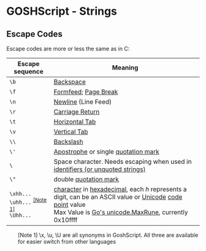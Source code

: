 # GOSHScript - Strings

## Escape Codes
Escape codes are more or less the same as in C:

| Escape sequence                                                                      | Meaning                                                                                                                           |
|--------------------------------------------------------------------------------------|-----------------------------------------------------------------------------------------------------------------------------------|
| `\b`                                                                                 | [Backspace](https://en.wikipedia.org/wiki/Backspace)                                                                              |
| `\f`                                                                                 | [Formfeed](https://en.wikipedia.org/wiki/Formfeed); [Page Break](https://en.wikipedia.org/wiki/Page_Break)                        |
| `\n`                                                                                 | [Newline](https://en.wikipedia.org/wiki/Newline) (Line Feed)                                                                      |
| `\r`                                                                                 | [Carriage Return](https://en.wikipedia.org/wiki/Carriage_Return)                                                                  |
| `\t`                                                                                 | [Horizontal Tab](https://en.wikipedia.org/wiki/Horizontal_Tab)                                                                    |
| `\v`                                                                                 | [Vertical Tab](https://en.wikipedia.org/wiki/Vertical_Tab)                                                                        |
| `\\`                                                                                 | [Backslash](https://en.wikipedia.org/wiki/Backslash)                                                                              |
| `\'`                                                                                 | [Apostrophe](https://en.wikipedia.org/wiki/Apostrophe) or single [quotation mark](https://en.wikipedia.org/wiki/Quotation_mark)   |
| `\ `                                                                                 | Space character. Needs escaping when used in [identifiers (or unquoted strings)](goshscript/IDENTIFIERS.md)
| `\"`                                                                                 | double [quotation mark](https://en.wikipedia.org/wiki/Quotation_mark)                                                             |
| `\xhh...` <br />`\uhh...` <sup>[[Note 1]](#escape-codes-notes)</sup> <br />`\Uhh...` | [character](https://en.wikipedia.org/wiki/Character_(computing)) in [hexadecimal](https://en.wikipedia.org/wiki/Hexadecimal), each *h* represents a digit, can be an ASCII value or [Unicode](https://en.wikipedia.org/wiki/Unicode) [code point](https://en.wikipedia.org/wiki/Code_point) value <br /> Max Value is [Go's unicode.MaxRune](https://golang.org/pkg/unicode/#pkg-constants), currently 0x10ffff |

<div id="escape-codes-notes" style="padding-left: 30px;">
[Note 1] \x, \u, \U are all synonyms in GoshScript. All three are available for easier switch from other languages
</div>